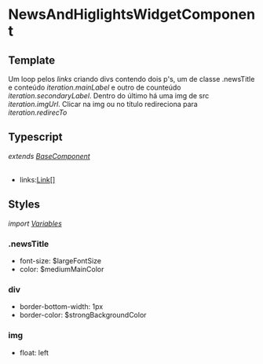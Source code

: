 # NewsAndHiglightsWidgetComponent
## Template
Um loop pelos *links* criando divs contendo dois p's, um de classe .newsTitle e conteúdo *iteration.mainLabel* e outro de counteúdo *iteration.secondaryLabel*. Dentro do último há uma img de src *iteration.imgUrl*. Clicar na img ou no título redireciona para *iteration.redirecTo*
## Typescript
*extends [BaseComponent](/Docs/src/app/components/BaseComponent.md)*<br><br>
- links:[Link[]](/Docs/src/app/models/Link.md)
## Styles
*import [Variables](/Docs/src/Variables.md)*
### .newsTitle
- font-size: $largeFontSize
- color: $mediumMainColor 
### div
- border-bottom-width: 1px
- border-color: $strongBackgroundColor
### img
- float: left